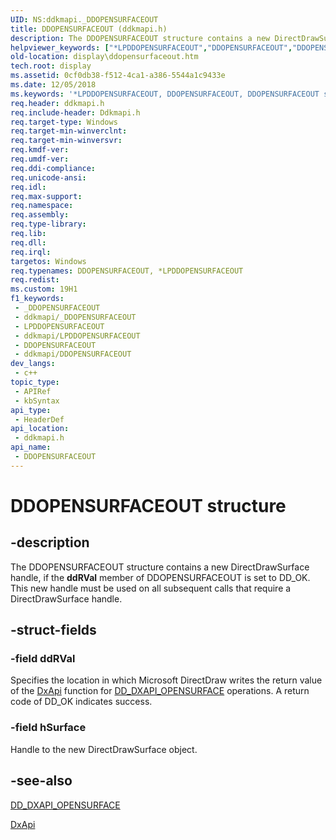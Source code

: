 ```yaml
---
UID: NS:ddkmapi._DDOPENSURFACEOUT
title: DDOPENSURFACEOUT (ddkmapi.h)
description: The DDOPENSURFACEOUT structure contains a new DirectDrawSurface handle, if the ddRVal member of DDOPENSURFACEOUT is set to DD_OK. This new handle must be used on all subsequent calls that require a DirectDrawSurface handle.
helpviewer_keywords: ["*LPDDOPENSURFACEOUT","DDOPENSURFACEOUT","DDOPENSURFACEOUT structure [Display Devices]","LPDDOPENSURFACEOUT","LPDDOPENSURFACEOUT structure pointer [Display Devices]","ddkmapi/DDOPENSURFACEOUT","ddkmapi/LPDDOPENSURFACEOUT","ddstrcts_911314a4-692d-4909-9c30-e868a767e031.xml","display.ddopensurfaceout"]
old-location: display\ddopensurfaceout.htm
tech.root: display
ms.assetid: 0cf0db38-f512-4ca1-a386-5544a1c9433e
ms.date: 12/05/2018
ms.keywords: '*LPDDOPENSURFACEOUT, DDOPENSURFACEOUT, DDOPENSURFACEOUT structure [Display Devices], LPDDOPENSURFACEOUT, LPDDOPENSURFACEOUT structure pointer [Display Devices], ddkmapi/DDOPENSURFACEOUT, ddkmapi/LPDDOPENSURFACEOUT, ddstrcts_911314a4-692d-4909-9c30-e868a767e031.xml, display.ddopensurfaceout'
req.header: ddkmapi.h
req.include-header: Ddkmapi.h
req.target-type: Windows
req.target-min-winverclnt: 
req.target-min-winversvr: 
req.kmdf-ver: 
req.umdf-ver: 
req.ddi-compliance: 
req.unicode-ansi: 
req.idl: 
req.max-support: 
req.namespace: 
req.assembly: 
req.type-library: 
req.lib: 
req.dll: 
req.irql: 
targetos: Windows
req.typenames: DDOPENSURFACEOUT, *LPDDOPENSURFACEOUT
req.redist: 
ms.custom: 19H1
f1_keywords:
 - _DDOPENSURFACEOUT
 - ddkmapi/_DDOPENSURFACEOUT
 - LPDDOPENSURFACEOUT
 - ddkmapi/LPDDOPENSURFACEOUT
 - DDOPENSURFACEOUT
 - ddkmapi/DDOPENSURFACEOUT
dev_langs:
 - c++
topic_type:
 - APIRef
 - kbSyntax
api_type:
 - HeaderDef
api_location:
 - ddkmapi.h
api_name:
 - DDOPENSURFACEOUT
---
```


# DDOPENSURFACEOUT structure


## -description

The DDOPENSURFACEOUT structure contains a new DirectDrawSurface handle, if the <b>ddRVal</b> member of DDOPENSURFACEOUT is set to DD_OK. This new handle must be used on all subsequent calls that require a DirectDrawSurface handle.

## -struct-fields

### -field ddRVal

Specifies the location in which Microsoft DirectDraw writes the return value of the <a href="/previous-versions/windows/drivers/display/nf-dxapi-dxapi">DxApi</a> function for <a href="/previous-versions/windows/hardware/drivers/ff550711(v=vs.85)">DD_DXAPI_OPENSURFACE</a> operations. A return code of DD_OK indicates success.

### -field hSurface

Handle to the new DirectDrawSurface object.

## -see-also

<a href="/previous-versions/windows/hardware/drivers/ff550711(v=vs.85)">DD_DXAPI_OPENSURFACE</a>



<a href="/previous-versions/windows/drivers/display/nf-dxapi-dxapi">DxApi</a>